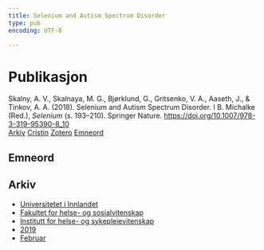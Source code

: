 ```yaml
---
title: Selenium and Autism Spectrum Disorder
type: pub
encoding: UTF-8

---
```

<h1>Publikasjon</h1>
<article id="csl-bib-container-FBX3ZMK5" class="csl-bib-container">
  <div class="csl-bib-body"> <div class="csl-entry">Skalny, A. V., Skalnaya, M. G., Bjørklund, G., Gritsenko, V. A., Aaseth, J., &#38; Tinkov, A. A. (2018). Selenium and Autism Spectrum Disorder. I B. Michalke (Red.), <i>Selenium</i> (s. 193–210). Springer Nature. <a href="https://doi.org/10.1007/978-3-319-95390-8_10">https://doi.org/10.1007/978-3-319-95390-8_10</a></div> </div>
  <div class="csl-bib-buttons">
    <a href="#taxonomy-article-FBX3ZMK5" alt="archive" class="csl-bib-button">Arkiv</a>
    <a href="https://app.cristin.no/results/show.jsf?id=1677065" alt="Cristin" class="csl-bib-button">Cristin</a>
    <a href="http://zotero.org/groups/5881554/items/FBX3ZMK5" alt="Zotero" class="csl-bib-button">Zotero</a>
    <a href="#keywords-article-FBX3ZMK5" alt="keywords" class="csl-bib-button">Emneord</a>
  </div>
  <div id="csl-bib-meta-container-FBX3ZMK5"></div>
</article>
<div id="csl-bib-meta-FBX3ZMK5" class="csl-bib-meta">
  <article id="keywords-article-FBX3ZMK5" class="keywords-article">
    <h1>Emneord</h1>
    
  </article>
  <article id="taxonomy-article-FBX3ZMK5" class="taxonomy-article">
    <h1>Arkiv</h1>
    <ul>
      <li><a href="{{< params subfolder >}}nn/archive/?key=3DCRN523">Universitetet i Innlandet</a></li>
      <li><a href="{{< params subfolder >}}nn/archive/?key=IDKFS3MX">Fakultet for helse- og sosialvitenskap</a></li>
      <li><a href="{{< params subfolder >}}nn/archive/?key=GTV4ECMZ">Institutt for helse- og sykepleievitenskap</a></li>
      <li><a href="{{< params subfolder >}}nn/archive/?key=E7THIEEM">2019</a></li>
      <li><a href="{{< params subfolder >}}nn/archive/?key=K9MPWJCB">Februar</a></li>
    </ul>
  </article>
</div>
